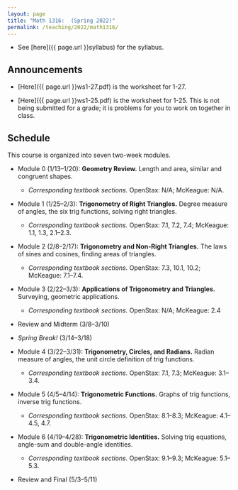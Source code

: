 ```yaml
---
layout: page
title: "Math 1316:  (Spring 2022)"
permalink: /teaching/2022/math1316/
---
```


* See [here]({{ page.url }}syllabus) for the syllabus.



Announcements
-------------

* [Here]({{ page.url }}ws1-27.pdf) is the worksheet for 1-27.

* [Here]({{ page.url }}ws1-25.pdf) is the worksheet for 1-25. This is not being submitted for a grade; it is problems for you to work on together in class.



Schedule
--------

This course is organized into seven two-week modules. 

* Module 0 (1/13–1/20): **Geometry Review.** Length and area, similar and congruent shapes. 

    * *Corresponding textbook sections.* OpenStax: N/A; McKeague: N/A.

* Module 1 (1/25–2/3): **Trigonometry of Right Triangles.** Degree measure of angles, the six trig functions, solving right triangles.

    * *Corresponding textbook sections.* OpenStax: 7.1, 7.2, 7.4; McKeague: 1.1, 1.3, 2.1–2.3.

* Module 2 (2/8–2/17): **Trigonometry and Non-Right Triangles.** The laws of sines and cosines, finding areas of triangles.

    * *Corresponding textbook sections.* OpenStax: 7.3, 10.1, 10.2; McKeague: 7.1–7.4.

* Module 3 (2/22–3/3): **Applications of Trigonometry and Triangles.** Surveying, geometric applications.

    * *Corresponding textbook sections.* OpenStax: N/A; McKeague: 2.4

* Review and Midterm (3/8–3/10)

* *Spring Break!* (3/14–3/18)

* Module 4 (3/22–3/31): **Trigonometry, Circles, and Radians.** Radian measure of angles, the unit circle definition of trig functions.

    * *Corresponding textbook sections.* OpenStax: 7.1, 7.3; McKeague: 3.1–3.4.

* Module 5 (4/5–4/14): **Trigonometric Functions.** Graphs of trig functions, inverse trig functions.

    * *Corresponding textbook sections.* OpenStax: 8.1–8.3; McKeague: 4.1–4.5, 4.7.

* Module 6 (4/19–4/28): **Trigonometric Identities.** Solving trig equations, angle-sum and double-angle identities.

    * *Corresponding textbook sections.* OpenStax: 9.1–9.3; McKeague: 5.1–5.3.

* Review and Final (5/3–5/11)
